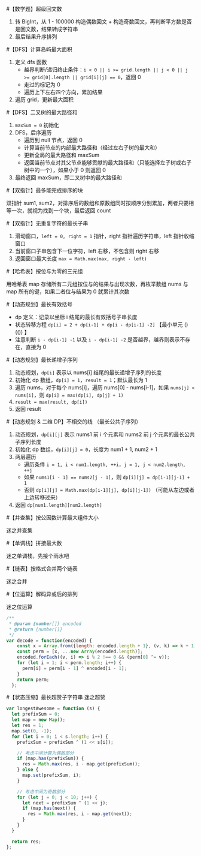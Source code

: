 #【数学题】超级回文数

1. 转 BigInt，从 1 - 100000 构造偶数回文 + 构造奇数回文，再判断平方数是否是回文数，结果转成字符串
2. 最后结果升序排列

#【DFS】计算岛屿最大面积

1. 定义 dfs 函数
   - 越界判断/递归终止条件：`i < 0 || i >= grid.length || j < 0 || j >= grid[0].length || grid[i][j] == 0`，返回 0
   - 走过的标记为 0
   - 遍历上下左右四个方向，累加结果
2. 遍历 grid，更新最大面积

#【DFS】二叉树的最大路径和

1. `maxSum = 0` 初始化
2. DFS，后序遍历
   - 遍历到 null 节点，返回 0
   - 计算当前节点的内部最大路径和（经过左右子树的最大和）
   - 更新全局的最大路径和 maxSum
   - 返回当前节点对其父节点能够贡献的最大路径和（只能选择左子树或右子树中的一个），如果小于 0 则返回 0
3. 最终返回 maxSum，即二叉树中的最大路径和

#【双指针】最多能完成排序的块

双指针 sum1, sum2，对排序后的数组和原数组同时按顺序分别累加，两者只要相等一次，就视为找到一个块，最后返回 count

#【双指针】无重复字符的最长子串

1. 滑动窗口，`left = 0, right = 1` 指针，right 指针遍历字符串，left 指针收缩窗口
2. 当前窗口子串包含下一位字符，left 右移，不包含则 right 右移
3. 返回窗口最大长度 `max = Math.max(max, right - left)`

#【哈希表】按位与为零的三元组

用哈希表 map 存储所有二元组按位与的结果与出现次数，再枚举数组 nums 与 map 所有的键，如果二者位与结果为 0 就累计其次数

#【动态规划】最长有效括号

- dp 定义：记录以坐标 i 结尾的最长有效括号子串长度
- 状态转移方程 `dp[i] = 2 + dp[i-1] + dp[i - dp[i-1] -2]` 【最小单元 ()(()) 】
- 注意判断 `i - dp[i-1] -1` 以及 `i - dp[i-1] -2` 是否越界，越界则表示不存在，直接为 0


#【动态规划】最长递增子序列

1. 动态规划，`dp[i]` 表示以 nums[i] 结尾的最长递增子序列的长度
2. 初始化 dp 数组，`dp[i] = 1`，`result = 1`；默认最长为 1
3. 遍历 nums，对于每个 nums[i]，遍历 nums[0] - nums[i-1]，如果 `nums[j] < nums[i]`，则 `dp[i] = max(dp[i], dp[j] + 1)`
4. `result = max(result, dp[i])`
5. 返回 result

#【动态规划 & 二维 DP】不相交的线 （最长公共子序列）

1. 动态规划，`dp[i][j]` 表示 nums1 前 i 个元素和 nums2 前 j 个元素的最长公共子序列长度
2. 初始化 dp 数组，`dp[i][j] = 0`，长度为 num1 + 1, num2 + 1
3. 两层遍历
   - 遍历条件 `i = 1, i < num1.length, ++i`，`j = 1, j < num2.length, ++j`
   - 如果 `nums1[i - 1] == nums2[j - 1]`，则 `dp[i][j] = dp[i-1][j-1] + 1`
   - 否则 `dp[i][j] = Math.max(dp[i-1][j], dp[i][j-1])` （可能从左边或者上边转移过来）
4. 返回 `dp[num1.length][num2.length]`

#【并查集】按公因数计算最大组件大小

迷之并查集

#【单调栈】拼接最大数

迷之单调栈，先接个雨水吧

#【链表】按格式合并两个链表

迷之合并

#【位运算】解码异或后的排列

迷之位运算

```js
/**
 * @param {number[]} encoded
 * @return {number[]}
 */
var decode = function(encoded) {
    const x = Array.from({length: encoded.length + 1}, (v, k) => k + 1).reduce((acc, cur) => acc ^ cur);
    const perm = [x, ...new Array(encoded.length)];
    encoded.forEach((v, i) => i % 2 !== 0 && (perm[0] ^= v));
    for (let i = 1; i < perm.length; i++) {
      perm[i] = perm[i - 1] ^ encoded[i - 1];
    }
    return perm;
  };
```

#【状态压缩】最长超赞子字符串
迷之超赞
```js
var longestAwesome = function (s) {
  let prefixSum = 0;
  let map = new Map();
  let res = 1;
  map.set(0, -1);
  for (let i = 0; i < s.length; i++) {
    prefixSum = prefixSum ^ (1 << s[i]);

    // 考虑中间计算为偶数部分
    if (map.has(prefixSum)) {
      res = Math.max(res, i - map.get(prefixSum));
    } else {
      map.set(prefixSum, i);
    }

    // 考虑中间为奇数部分
    for (let j = 0; j < 10; j++) {
      let next = prefixSum ^ (1 << j);
      if (map.has(next)) {
        res = Math.max(res, i - map.get(next));
      }
    }
  }

  return res;
};
```
